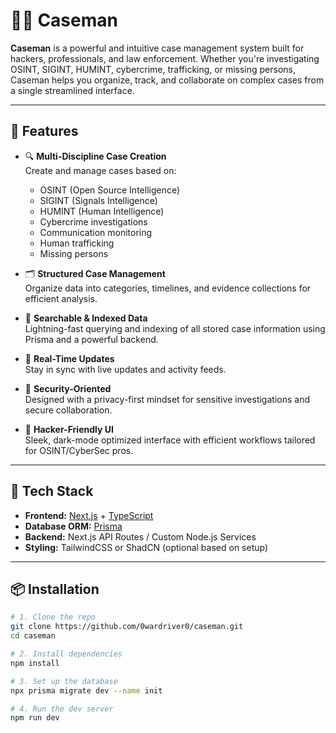 # 🕵️‍♂️ Caseman

**Caseman** is a powerful and intuitive case management system built for hackers, professionals, and law enforcement. Whether you're investigating OSINT, SIGINT, HUMINT, cybercrime, trafficking, or missing persons, Caseman helps you organize, track, and collaborate on complex cases from a single streamlined interface.

---

## 🚀 Features

- 🔍 **Multi-Discipline Case Creation**  
  Create and manage cases based on:
  - OSINT (Open Source Intelligence)
  - SIGINT (Signals Intelligence)
  - HUMINT (Human Intelligence)
  - Cybercrime investigations
  - Communication monitoring
  - Human trafficking
  - Missing persons

- 🗂️ **Structured Case Management**  
  Organize data into categories, timelines, and evidence collections for efficient analysis.

- 🔎 **Searchable & Indexed Data**  
  Lightning-fast querying and indexing of all stored case information using Prisma and a powerful backend.

- 📡 **Real-Time Updates**  
  Stay in sync with live updates and activity feeds.

- 🔐 **Security-Oriented**  
  Designed with a privacy-first mindset for sensitive investigations and secure collaboration.

- 🧠 **Hacker-Friendly UI**  
  Sleek, dark-mode optimized interface with efficient workflows tailored for OSINT/CyberSec pros.

---

## 🧱 Tech Stack

- **Frontend:** [Next.js](https://nextjs.org/) + [TypeScript](https://www.typescriptlang.org/)
- **Database ORM:** [Prisma](https://www.prisma.io/)
- **Backend:** Next.js API Routes / Custom Node.js Services
- **Styling:** TailwindCSS or ShadCN (optional based on setup)
  
---

## 📦 Installation

```bash
# 1. Clone the repo
git clone https://github.com/0wardriver0/caseman.git
cd caseman

# 2. Install dependencies
npm install

# 3. Set up the database
npx prisma migrate dev --name init

# 4. Run the dev server
npm run dev
```
